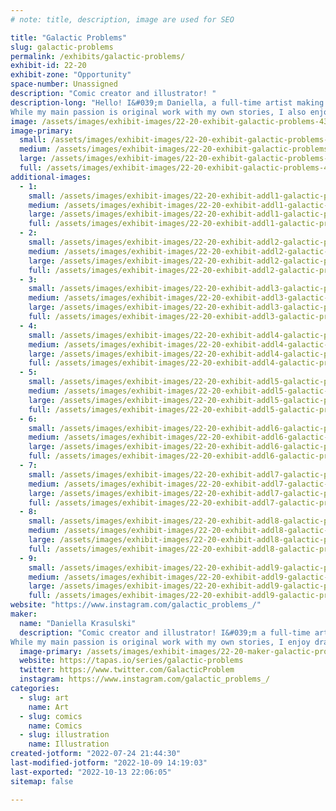 ```yaml
---
# note: title, description, image are used for SEO

title: "Galactic Problems"
slug: galactic-problems
permalink: /exhibits/galactic-problems/
exhibit-id: 22-20
exhibit-zone: "Opportunity"
space-number: Unassigned
description: "Comic creator and illustrator! "
description-long: "Hello! I&#039;m Daniella, a full-time artist making comics and illustrations. While I make a variety of work, my current project is a webcomic called Galactic Problems. The series follows a group of misfit private investigators, solving mysteries in another galaxy. 
While my main passion is original work with my own stories, I also enjoy drawing some fan-art! "
image: /assets/images/exhibit-images/22-20-exhibit-galactic-problems-43-new-icon-2766-large.png
image-primary: 
  small: /assets/images/exhibit-images/22-20-exhibit-galactic-problems-43-new-icon-2766-small.png
  medium: /assets/images/exhibit-images/22-20-exhibit-galactic-problems-43-new-icon-2766-medium.png
  large: /assets/images/exhibit-images/22-20-exhibit-galactic-problems-43-new-icon-2766-large.png
  full: /assets/images/exhibit-images/22-20-exhibit-galactic-problems-43-new-icon-2766-full.png
additional-images: 
  - 1:
    small: /assets/images/exhibit-images/22-20-exhibit-addl1-galactic-problems-cherry-final-small-small.png
    medium: /assets/images/exhibit-images/22-20-exhibit-addl1-galactic-problems-cherry-final-small-medium.png
    large: /assets/images/exhibit-images/22-20-exhibit-addl1-galactic-problems-cherry-final-small-large.png
    full: /assets/images/exhibit-images/22-20-exhibit-addl1-galactic-problems-cherry-final-small-full.png
  - 2:
    small: /assets/images/exhibit-images/22-20-exhibit-addl2-galactic-problems-cover-with-text-for-posting-small.png
    medium: /assets/images/exhibit-images/22-20-exhibit-addl2-galactic-problems-cover-with-text-for-posting-medium.png
    large: /assets/images/exhibit-images/22-20-exhibit-addl2-galactic-problems-cover-with-text-for-posting-large.png
    full: /assets/images/exhibit-images/22-20-exhibit-addl2-galactic-problems-cover-with-text-for-posting-full.png
  - 3:
    small: /assets/images/exhibit-images/22-20-exhibit-addl3-galactic-problems-ezra-final-small-small.png
    medium: /assets/images/exhibit-images/22-20-exhibit-addl3-galactic-problems-ezra-final-small-medium.png
    large: /assets/images/exhibit-images/22-20-exhibit-addl3-galactic-problems-ezra-final-small-large.png
    full: /assets/images/exhibit-images/22-20-exhibit-addl3-galactic-problems-ezra-final-small-full.png
  - 4:
    small: /assets/images/exhibit-images/22-20-exhibit-addl4-galactic-problems-flabbit-final-small-small.png
    medium: /assets/images/exhibit-images/22-20-exhibit-addl4-galactic-problems-flabbit-final-small-medium.png
    large: /assets/images/exhibit-images/22-20-exhibit-addl4-galactic-problems-flabbit-final-small-large.png
    full: /assets/images/exhibit-images/22-20-exhibit-addl4-galactic-problems-flabbit-final-small-full.png
  - 5:
    small: /assets/images/exhibit-images/22-20-exhibit-addl5-galactic-problems-meg-final-small-small.png
    medium: /assets/images/exhibit-images/22-20-exhibit-addl5-galactic-problems-meg-final-small-medium.png
    large: /assets/images/exhibit-images/22-20-exhibit-addl5-galactic-problems-meg-final-small-large.png
    full: /assets/images/exhibit-images/22-20-exhibit-addl5-galactic-problems-meg-final-small-full.png
  - 6:
    small: /assets/images/exhibit-images/22-20-exhibit-addl6-galactic-problems-badbatch-smallerver-small.png
    medium: /assets/images/exhibit-images/22-20-exhibit-addl6-galactic-problems-badbatch-smallerver-medium.png
    large: /assets/images/exhibit-images/22-20-exhibit-addl6-galactic-problems-badbatch-smallerver-large.png
    full: /assets/images/exhibit-images/22-20-exhibit-addl6-galactic-problems-badbatch-smallerver-full.png
  - 7:
    small: /assets/images/exhibit-images/22-20-exhibit-addl7-galactic-problems-hunter-posting-small.png
    medium: /assets/images/exhibit-images/22-20-exhibit-addl7-galactic-problems-hunter-posting-medium.png
    large: /assets/images/exhibit-images/22-20-exhibit-addl7-galactic-problems-hunter-posting-large.png
    full: /assets/images/exhibit-images/22-20-exhibit-addl7-galactic-problems-hunter-posting-full.png
  - 8:
    small: /assets/images/exhibit-images/22-20-exhibit-addl8-galactic-problems-tech-posting-small.png
    medium: /assets/images/exhibit-images/22-20-exhibit-addl8-galactic-problems-tech-posting-medium.png
    large: /assets/images/exhibit-images/22-20-exhibit-addl8-galactic-problems-tech-posting-large.png
    full: /assets/images/exhibit-images/22-20-exhibit-addl8-galactic-problems-tech-posting-full.png
  - 9:
    small: /assets/images/exhibit-images/22-20-exhibit-addl9-galactic-problems-villainsforposting-small.png
    medium: /assets/images/exhibit-images/22-20-exhibit-addl9-galactic-problems-villainsforposting-medium.png
    large: /assets/images/exhibit-images/22-20-exhibit-addl9-galactic-problems-villainsforposting-large.png
    full: /assets/images/exhibit-images/22-20-exhibit-addl9-galactic-problems-villainsforposting-full.png
website: "https://www.instagram.com/galactic_problems_/"
maker: 
  name: "Daniella Krasulski"
  description: "Comic creator and illustrator! I&#039;m a full-time artist, currently working on my comic series Galactic Problems. The comic follows a group of misfit private investigators, solving mysteries in another galaxy. 
While my main passion is original work with my own stories, I enjoy drawing some fan art as well! "
  image-primary: /assets/images/exhibit-images/22-20-maker-galactic-problems-new-icon-medium.png
  website: https://tapas.io/series/galactic-problems
  twitter: https://www.twitter.com/GalacticProblem
  instagram: https://www.instagram.com/galactic_problems_/
categories: 
  - slug: art
    name: Art
  - slug: comics
    name: Comics
  - slug: illustration
    name: Illustration
created-jotform: "2022-07-24 21:44:30"
last-modified-jotform: "2022-10-09 14:19:03"
last-exported: "2022-10-13 22:06:05"
sitemap: false

---
```

